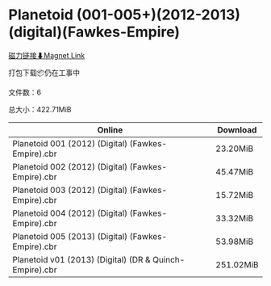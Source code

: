 # Planetoid (001-005+)(2012-2013)(digital)(Fawkes-Empire)

[磁力链接⬇Magnet Link](magnet:?xt=urn:btih:afe843ebf3c76e06319c3d78826f0b8a31111284&dn=Planetoid%20%28001-005%2B%29%282012-2013%29%28digital%29%28Fawkes-Empire%29)

打包下载📦仍在工事中

文件数：6

总大小：422.71MiB

Online | Download
--- | ---
Planetoid 001 (2012) (Digital) (Fawkes-Empire).cbr | 23.20MiB
Planetoid 002 (2012) (Digital) (Fawkes-Empire).cbr | 45.47MiB
Planetoid 003 (2012) (Digital) (Fawkes-Empire).cbr | 15.72MiB
Planetoid 004 (2012) (Digital) (Fawkes-Empire).cbr | 33.32MiB
Planetoid 005 (2013) (Digital) (Fawkes-Empire).cbr | 53.98MiB
Planetoid v01 (2013) (Digital) (DR & Quinch-Empire).cbr | 251.02MiB